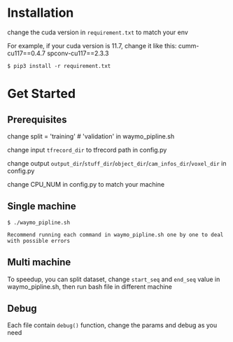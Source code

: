 # Installation
change the cuda version in ``requirement.txt`` to match your env

For example, if your cuda version is 11.7, change it like this:
cumm-cu117==0.4.7
spconv-cu117==2.3.3
```
$ pip3 install -r requirement.txt
```

# Get Started
## Prerequisites
change split = 'training' # 'validation' in waymo_pipline.sh

change input ``tfrecord_dir`` to tfrecord path in config.py

change output ``output_dir``/``stuff_dir``/``object_dir``/``cam_infos_dir``/``voxel_dir`` in config.py

change CPU_NUM  in config.py to match your machine

## Single machine
```
$ ./waymo_pipline.sh

Recommend running each command in waymo_pipline.sh one by one to deal with possible errors
```
## Multi machine
To speedup, you can split dataset, change ``start_seq`` and ``end_seq`` value in waymo_pipline.sh, then run bash file in different machine

## Debug
Each file contain ``debug()`` function, change the params and debug as you need
